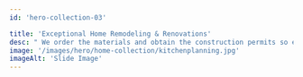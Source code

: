 ```yaml
---
id: 'hero-collection-03'

title: 'Exceptional Home Remodeling & Renovations'
desc: " We order the materials and obtain the construction permits so everything comes together on schedule.From concept to completion, our highly experienced remodeling consultants will keep your project running smoothly."
image: '/images/hero/home-collection/kitchenplanning.jpg'
imageAlt: 'Slide Image'
---
```

